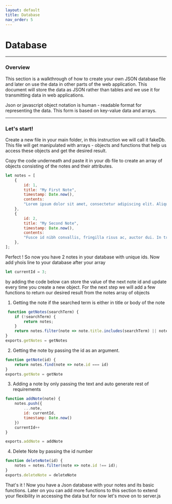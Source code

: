```yaml
---
layout: default
title: Database
nav_order: 5
---
```


# Database
- - - -
### Overview
This section is a walkthrough of how to create your own JSON database file and later on use the data in other parts of the web application. This document will store the data as JSON rather than tables and we use it for transmitting data in web applications.

Json or javascript object notation is human - readable format for representing the data. This form is based on key-value data and arrays.
- - - -
### Let's start!
Create a  new file in your main folder, in this instruction we will call it fakeDb. This file will get manipulated with arrays - objects and functions that help us access these objects and get the desired result.

Copy the code underneath and paste it in your db file to create an array of objects consisting of  the notes and their attributes.

~~~js
let notes = [
    {
        id: 1,
        title: "My First Note",
        timestamp: Date.now(),
        contents: 
        "Lorem ipsum dolor sit amet, consectetur adipiscing elit. Aliquam fermentum pharetra dapibus. Class aptent taciti sociosqu ad litora torquent per conubia nostra, per inceptos himenaeos. Ut iaculis erat at euismod porta. Vivamus et nibh tincidunt, egestas arcu a, semper arcu. Quisque ut felis ex. Vivamus nec convallis ligula. Vestibulum sit amet tristique augue."
    },
    {
        id: 2,
        title: "My Second Note",
        timestamp: Date.now(),
        contents:
        "Fusce id nibh convallis, fringilla risus ac, auctor dui. In tristique tellus ligula, sit amet ultricies velit ultrices nec. Suspendisse sit amet sapien quis purus congue vulputate in a velit. Praesent hendrerit ex in mauris rutrum, in semper nibh tincidunt. Aliquam dui ante, pulvinar non venenatis eu, venenatis eu orci. Nam dapibus viverra consectetur. Sed a tincidunt turpis. Aenean nec semper neque. Suspendisse potenti. Fusce convallis finibus justo, ac pharetra mauris porta quis. Phasellus ac blandit turpis, eget lacinia tortor. Donec eleifend tempus condimentum. Interdum et malesuada fames ac ante ipsum primis in faucibus. Pellentesque rutrum et tellus quis egestas. Etiam metus dui, tincidunt ac blandit ut, fermentum quis mauris."
    },
];
~~~


Perfect ! So now you have 2 notes in your database with unique ids. Now add yhois line to your database  after your array 

~~~js
let currentId = 3;
~~~
by adding the code below can store the value of the next note id and update every time you create a new object.
 For the next step we will add a few functions to return our desired result from the notes array of objects 


1. Getting the note if the searched term is either in title or body of the note 

~~~js
 function getNotes(searchTerm) {
    if (!searchTerm) {
        return notes;
    }
    return notes.filter(note => note.title.includes(searchTerm) || note.contents.includes(searchTerm))
}
exports.getNotes = getNotes

~~~


2.  Getting the note by passing the id as an argument. 

~~~js
function getNote(id) {
    return notes.find(note => note.id === id)
}
exports.getNote = getNote

~~~

3.  Adding a note by only passing the text and auto generate rest of requirements

~~~js
function addNote(note) {
    notes.push({
        ...note,
        id: currentId,
        timestamp: Date.now()
    })
    currentId++
}

exports.addNote = addNote
~~~

4.  Delete Note by passing the id number

~~~js
function deleteNote(id) {
    notes = notes.filter(note => note.id !== id);
}
exports.deleteNote = deleteNote
~~~

That's it ! Now you have a Json database with your notes and its basic functions. Later on you can add more functions to this section to extend your flexibility in accessing  the data  but for now let's move on to server.js


